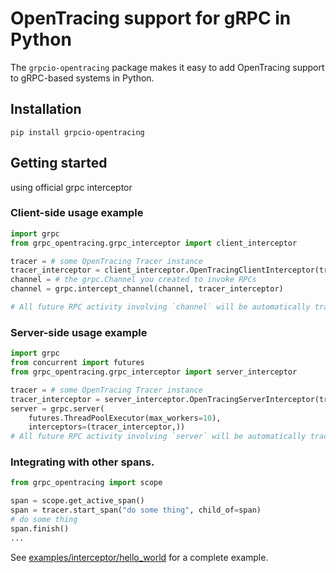 # OpenTracing support for gRPC in Python

The `grpcio-opentracing` package makes it easy to add OpenTracing support to 
gRPC-based systems in Python.

## Installation

```
pip install grpcio-opentracing
```

## Getting started

using official grpc interceptor

### Client-side usage example

```python
import grpc
from grpc_opentracing.grpc_interceptor import client_interceptor

tracer = # some OpenTracing Tracer instance
tracer_interceptor = client_interceptor.OpenTracingClientInterceptor(tracer)
channel = # the grpc.Channel you created to invoke RPCs
channel = grpc.intercept_channel(channel, tracer_interceptor)

# All future RPC activity involving `channel` will be automatically traced.
```

### Server-side usage example

```python
import grpc
from concurrent import futures
from grpc_opentracing.grpc_interceptor import server_interceptor

tracer = # some OpenTracing Tracer instance
tracer_interceptor = server_interceptor.OpenTracingServerInterceptor(tracer)
server = grpc.server(
    futures.ThreadPoolExecutor(max_workers=10),
    interceptors=(tracer_interceptor,))
# All future RPC activity involving `server` will be automatically traced.
```

### Integrating with other spans.

```python
from grpc_opentracing import scope

span = scope.get_active_span()
span = tracer.start_span("do some thing", child_of=span)
# do some thing
span.finish()
...
```

See [examples/interceptor/hello_world](examples//interceptor/hello_world) for a complete example.